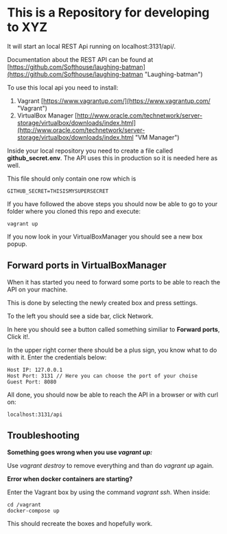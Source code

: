 # This is a Repository for developing to XYZ #

It will start an local REST Api running on localhost:3131/api/.

Documentation about the REST API can be found at [https://github.com/Softhouse/laughing-batman](https://github.com/Softhouse/laughing-batman "Laughing-batman")

To use this local api you need to install:

1.  Vagrant [https://www.vagrantup.com/](https://www.vagrantup.com/ "Vagrant")
2.  VirtualBox Manager [http://www.oracle.com/technetwork/server-storage/virtualbox/downloads/index.html](http://www.oracle.com/technetwork/server-storage/virtualbox/downloads/index.html "VM Manager")

Inside your local repository you need to create a file called **github_secret.env**.
The API uses this in production so it is needed here as well.

This file should only contain one row which is

    GITHUB_SECRET=THISISMYSUPERSECRET

If you have followed the above steps you should now be able to go to your folder where you cloned this repo and execute:

    vagrant up

If you now look in your VirtualBoxManager you should see a new box popup.

## Forward ports in VirtualBoxManager ##
When it has started you need to forward some ports to be able to reach the API on your machine.

This is done by selecting the newly created box and press settings.

To the left you should see a side bar, click Network.

In here you should see a button called something similiar to **Forward ports**, Click it!.

In the upper right corner there should be a plus sign, you know what to do with it.
Enter the credentials below:


    Host IP: 127.0.0.1
    Host Port: 3131 // Here you can choose the port of your choise
    Guest Port: 8080

All done, you should now be able to reach the API in a browser or with curl on:

    localhost:3131/api


## Troubleshooting ##


**Something goes wrong when you use *vagrant up:*** 

Use *vagrant destroy* to remove everything and than do *vagrant up* again.

**Error when docker containers are starting?**

Enter the Vagrant box by using the command *vagrant ssh*.
When inside:

    cd /vagrant
    docker-compose up

This should recreate the boxes and hopefully work.
